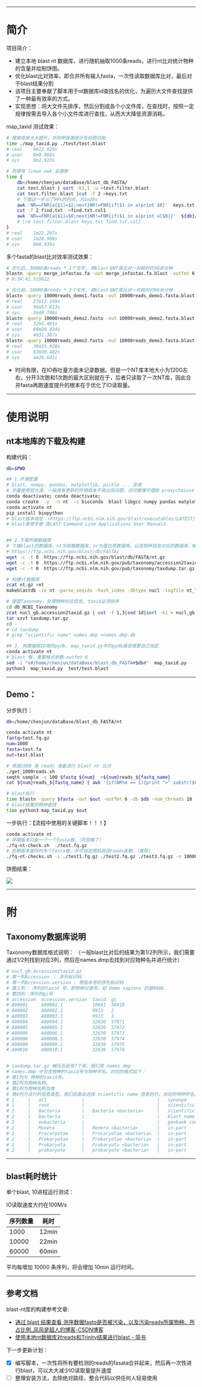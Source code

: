 
---

# 简介

项目简介：

- 建立本地 blast nt 数据库，进行随机抽取1000条reads，进行nt比对统计物种的含量并绘制饼图。
- 优化blast比对效率，即合并所有输入fasta，一次性读取数据库比对，最后对于blast结果分割
- 该项目主要奉献了脚本用于nt数据库id查找名的优化，为遍历大文件查找提供了一种最有效率的方式。
- 实现思想：将大文件先排序，然后分割成各个小文件库，在查找时，按照一定规律按需去导入各个小文件库进行查找，从而大大降低资源消耗。



map_taxid 测试效果：

```bash
# 搜索效率大大提升，并附带各类统计及绘图功能
time ./map_taxid.py ./test/test.blast
# real    0m12.926s
# user    0m9.968s
# sys     0m2.923s

# 而使用 linux awk 去搜索
time {
    db=/home/chenjun/dataBase/blast_db_FASTA/
    cat test.blast | sort -k1,1 -u >test.filter.blast
    cat test.filter.blast |cut -f 2 >keys.txt
    # 下面这一步占了99%的时间，为1m20s
    awk 'NR==FNR{a[$1]=$2;next}NR!=FNR{if($1 in a)print $0}'  keys.txt  ${db}/db_NCBI_Taxonomy/nucl_gb.accession2taxid.filter.sorted.txt >find.txt
    cut -f 2 find.txt  >find.txt.col1
    awk 'NR==FNR{a[$1]=$0;next}NR!=FNR{if($1 in a)print a[$0]}'  ${db}/db_NCBI_Taxonomy/taxdump/names.dmp.db find.txt.col1 >find_res.xls
    # \rm test.filter.blast keys.txt find.txt.col1
}
# real    1m22.207s
# user    1m20.908s
# sys     0m0.939s
```


多个fasta的blast比对效率测试效果：

```bash
# 优化后，30000条reads * 1个文件, 用blast与NT库比对一共耗时约30余分钟
blastn -query merge_infastas.fa -out merge_infastas.fa.blast -outfmt 6 -db /home/chenjun/dataBase/blast_db_FASTA/nt -num_threads 10 -num_alignments 5
# 0:34:41.519622

# 优化前，10000条reads * 3个文件, 用blast与NT库比对一共耗时约90余分钟
blastn -query 10000reads_demo1.fasta -out 10000reads_demo1.fasta.blast -outfmt 6 -db /home/chenjun/dataBase/blast_db_FASTA/nt -num_threads 10 -num_alignments 5
# real    27m12.249s
# user    56m57.813s
# sys     3m49.708s
blastn -query 10000reads_demo2.fasta -out 10000reads_demo2.fasta.blast -outfmt 6 -db /home/chenjun/dataBase/blast_db_FASTA/nt -num_threads 10 -num_alignments 5
# real    32m1.481s
# user    86m28.424s
# sys     4m31.387s
blastn -query 10000reads_demo3.fasta -out 10000reads_demo3.fasta.blast -outfmt 6 -db /home/chenjun/dataBase/blast_db_FASTA/nt -num_threads 10 -num_alignments 5
# real    38m15.928s
# user    83m30.482s
# sys     4m26.641s
```

- 时间有限，在IO吞吐量方面未记录数据。但是一个NT库本地大小为120G左右，分开3次跑和1次跑的最大区别就在于，后者只读取了一次NT库，因此合并fasta再跑速度提升的根本在于优化了IO读取量。


---
# 使用说明

## nt本地库的下载及构建

构建代码：

```bash
db=$PWD

## 1.环境配置
# blast, numpy, pandas, matplotlib, pickle ... 安装
# 尽量使用官方源，一般具有更新的环境版本不易出现问题。访问缓慢可借助 proxychains4 解决。
conda deactivate; conda deactivate;
conda create  -y  -n nt  -c bioconda  blast libgcc numpy pandas matplotlib seqtk
conda activate nt
pip install biopython
# blast版本地址：<https://ftp.ncbi.nlm.nih.gov/blast/executables/LATEST/>
# blast使用手册《BLAST Command Line Applications User Manual》


## 2.下载所需数据库
# 下载blast的数据库，nt为核酸数据库，nr为蛋白质数据库。以及物种信息对应的数据库，NCBI Taxonomy 数据库下载。
# https://ftp.ncbi.nih.gov/blast/db/FASTA/
wget -c -t 0  https://ftp.ncbi.nih.gov/blast/db/FASTA/nt.gz
wget -c -t 0  https://ftp.ncbi.nlm.nih.gov/pub/taxonomy/accession2taxid/nucl_gb.accession2taxid.gz -O db_NCBI_Taxonomy/
wget -c -t 0  https://ftp.ncbi.nlm.nih.gov/pub/taxonomy/taxdump.tar.gz -O db_NCBI_Taxonomy

# 构建nt数据库
zcat nt.gz >nt
makeblastdb -in nt -parse_seqids -hash_index -dbtype nucl -logfile nt_logfile

# 提取Taxonomy，处理物种对应信息, taxid必须排序
cd db_NCBI_Taxonomy
zcat nucl_gb.accession2taxid.gz | cut -f 1,3|sed 1d|sort -k1 > nucl_gb.accession2taxid.filter.sorted.txt
tar xzvf taxdump.tar.gz
cd -
# cd taxdump
# grep "scientific name" names.dmp >names.dmp.db

## 3. 构建搜索ID用的pydb, map_taxid.py中的pydb路径需要自己指定
conda activate nt
# blast 略，需要格式参数-outfmt 6
sed -i "s#/home/chenjun/dataBase/blast_db_FASTA#$db#"  map_taxid.py 
python3  map_taxid.py  test/test.blast
```

---
## Demo：

分步执行：

```bash
db=/home/chenjun/dataBase/blast_db_FASTA/nt

conda activate nt
fastq=test.fq.gz
num=1000
fasta=test.fa
out=test.blast

# 筛选1000 条 reads 准备进行 blast nt 比对
./get_1000reads.sh 
seqtk sample -s 100 $fastq ${num}  >${num}reads_${fastq_name}
cat ${num}reads_${fastq_name} | awk '{if(NR%4 == 1){print ">" substr($0, 2)}}{if(NR%4 == 2){print}}' >$fasta

# blast执行
time blastn -query $fasta -out $out -outfmt 6 -db $db -num_threads 10 -evalue 1e-5  -qcov_hsp_perc 50.0 -num_alignments 5
# blast结果的物种查找
time python3 map_taxid.py $out
```


一步执行：【流程中使用的关键脚本！！！】

```bash
conda activate nt
# 早期版本只能一个一个fasta做。（可忽略了）
./fq-nt-check.sh  ./test.fq.gz
# 后期版本能同时多个fasta做，并可指定随机挑选reads条数。（推荐）
./fq-nt-checks.sh -i ./test1.fq.gz ./test2.fq.gz ./test3.fq.gz -n 10000
```

饼图结果：

![](test/test.blast.HighestScore.Description.pie.png)


---
# 附

## Taxonomy数据库说明

Taxonomy数据库格式说明：
（一般blast比对后的结果为第1/2列所示，我们需要通过1/2列找到对应3列，然后在names.dmp去找到对应物种名并进行统计）

```bash
# nucl_gb.accession2taxid.gz
# 第一列Accession ： 序列标识码
# 第一列Accession.version : 带版本号的序列标识码
# 第三列： 序列的taxid 号，即物种分类号。如 Homo sapiens 的是9606.
# 第四列：序列的gi号
# accession  accession.version  taxid  gi
# A00001     A00001.1           10641  58418
# A00002     A00002.1           9913   2
# A00003     A00003.1           9913   3
# A00004     A00004.1           32630  57971
# A00005     A00005.1           32630  57972
# A00006     A00006.1           32630  57973
# A00008     A00008.1           32630  57974
# A00009     A00009.1           32630  57975
# A00010     A00010.1           32630  57976


# taxdump.tar.gz 解压后会有7个库，我们用 names.dmp
# names.dmp 中包含物种的taxid号与物种学名。对应的格式如下：
# 第1列为 物种的taxid号。
# 第2列为物种名称。
# 第3列为物种名称及类
# 第4列为该行的信息类型。我们后面会选择 scientific name 信息的行，对应的物种学名。
# 1 	| 	all         	| 	                       	| 	synonym             	|
# 1 	| 	root        	| 	                       	| 	scientific name     	|
# 2 	| 	Bacteria    	| 	Bacteria <bacteria>    	| 	scientific name     	|
# 2 	| 	bacteria    	| 	                       	| 	blast name          	|
# 2 	| 	eubacteria  	| 	                       	| 	genbank common name 	|
# 2 	| 	Monera      	| 	Monera <bacteria>      	| 	in-part             	|
# 2 	| 	Procaryotae 	| 	Procaryotae <bacteria> 	| 	in-part             	|
# 2 	| 	Prokaryotae 	| 	Prokaryotae <bacteria> 	| 	in-part             	|
# 2 	| 	Prokaryota  	| 	Prokaryota <bacteria>  	| 	in-part             	|
# 2 	| 	prokaryote  	| 	prokaryote <bacteria>  	| 	in-part             	|

```


---
## blast耗时统计

单个blast, 10进程运行测试：

IO读取速度大约在100M/s

|序列数量|耗时|
|-|-|
|1000|12min|
|10000|22min|
|60000|60min|

平均每增加 10000 条序列，将会增加 10min 运行时间。

---
## 参考文档


blast-nt库的构建参考文章: 

- [通过 blast 结果查看 测序数据fastq是否被污染，以及污染reads所属物种、所占比例_风风是超人的博客-CSDN博客](https://blog.csdn.net/qq_42962326/article/details/105081327)
- [使用本地nt数据库对reads和Trinity结果进行blast - 简书](https://www.jianshu.com/p/b8225e806aca)

下一步更新计划：
- [x] 编写脚本，一次性将所有要检测的reads的fasata合并起来，然后再一次性进行blast，可以大大减少IO读取量提升速度
- [ ] 整理安装方法，去除绝对路径，整合代码以供任何人轻易使用
